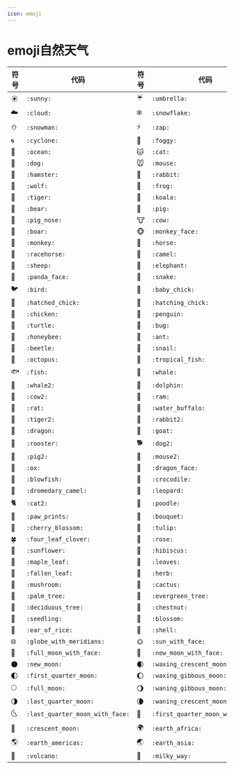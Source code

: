 ```yaml
---
icon: emoji
---
```

# emoji自然天气
|符号|代码|符号|代码|
|----|----|----|----|
|☀️| `:sunny:`|☔| `:umbrella:`|
|☁️| `:cloud:`|❄️| `:snowflake:`|
|⛄| `:snowman:`|⚡| `:zap:`|
|🌀| `:cyclone:`|🌁| `:foggy:`|
|🌊| `:ocean:`|🐱| `:cat:`|
|🐶| `:dog:`|🐭| `:mouse:`|
|🐹| `:hamster:`|🐰| `:rabbit:`|
|🐺| `:wolf:`|🐸| `:frog:`|
|🐯| `:tiger:`|🐨| `:koala:`|
|🐻| `:bear:`|🐷| `:pig:`|
|🐽| `:pig_nose:`|🐮| `:cow:`|
|🐗| `:boar:`|🐵| `:monkey_face:`|
|🐒| `:monkey:`|🐴| `:horse:`|
|🐎| `:racehorse:`|🐫| `:camel:`|
|🐑| `:sheep:`|🐘| `:elephant:`|
|🐼| `:panda_face:`|🐍| `:snake:`|
|🐦| `:bird:`|🐤| `:baby_chick:`|
|🐥| `:hatched_chick:`|🐣| `:hatching_chick:`|
|🐔| `:chicken:`|🐧| `:penguin:`|
|🐢| `:turtle:`|🐛| `:bug:`|
|🐝| `:honeybee:`|🐜| `:ant:`|
|🐞| `:beetle:`|🐌| `:snail:`|
|🐙| `:octopus:`|🐠| `:tropical_fish:`|
|🐟| `:fish:`|🐳| `:whale:`|
|🐋| `:whale2:`|🐬| `:dolphin:`|
|🐄| `:cow2:`|🐏| `:ram:`|
|🐀| `:rat:`|🐃| `:water_buffalo:`|
|🐅| `:tiger2:`|🐇| `:rabbit2:`|
|🐉| `:dragon:`|🐐| `:goat:`|
|🐓| `:rooster:`|🐕| `:dog2:`|
|🐖| `:pig2:`|🐁| `:mouse2:`|
|🐂| `:ox:`|🐲| `:dragon_face:`|
|🐡| `:blowfish:`|🐊| `:crocodile:`|
|🐪| `:dromedary_camel:`|🐆| `:leopard:`|
|🐈| `:cat2:`|🐩| `:poodle:`|
|🐾| `:paw_prints:`|💐| `:bouquet:`|
|🌸| `:cherry_blossom:`|🌷| `:tulip:`|
|🍀| `:four_leaf_clover:`|🌹| `:rose:`|
|🌻| `:sunflower:`|🌺| `:hibiscus:`|
|🍁| `:maple_leaf:`|🍃| `:leaves:`|
|🍂| `:fallen_leaf:`|🌿| `:herb:`|
|🍄| `:mushroom:`|🌵| `:cactus:`|
|🌴| `:palm_tree:`|🌲| `:evergreen_tree:`|
|🌳| `:deciduous_tree:`|🌰| `:chestnut:`|
|🌱| `:seedling:`|🌼| `:blossom:`|
|🌾| `:ear_of_rice:`|🐚| `:shell:`|
|🌐| `:globe_with_meridians:`|🌞| `:sun_with_face:`|
|🌝| `:full_moon_with_face:`|🌚| `:new_moon_with_face:`|
|🌑| `:new_moon:`|🌒| `:waxing_crescent_moon:`|
|🌓| `:first_quarter_moon:`|🌔| `:waxing_gibbous_moon:`|
|🌕| `:full_moon:`|🌖| `:waning_gibbous_moon:`|
|🌗| `:last_quarter_moon:`|🌘| `:waning_crescent_moon:`|
|🌜| `:last_quarter_moon_with_face:`|🌛| `:first_quarter_moon_with_face:`|
|🌙| `:crescent_moon:`|🌍| `:earth_africa:`|
|🌎| `:earth_americas:`|🌏| `:earth_asia:`|
|🌋| `:volcano:`|🌌| `:milky_way:`|⛅| `:partly_sunny:`|